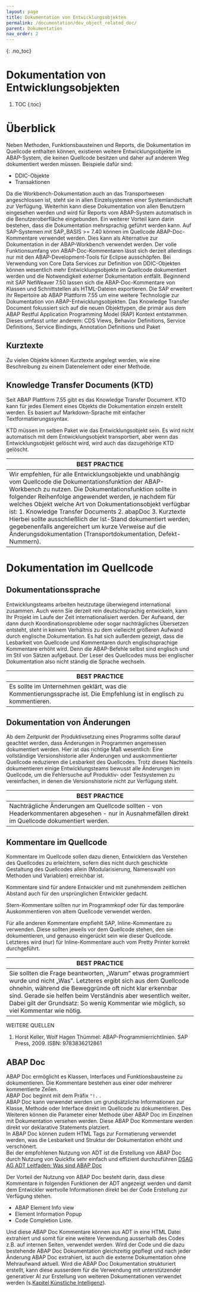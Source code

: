 ```yaml
---
layout: page
title: Dokumentation von Entwicklungsobjekten
permalink: /documentation/dev_object_related_doc/
parent: Dokumentation
nav_order: 2
---
```


{: .no_toc}
# Dokumentation von Entwicklungsobjekten

1. TOC
{:toc}

# Überblick

Neben Methoden, Funktionsbausteinen und Reports, die Dokumentation im Quellcode enthalten können, existieren weitere Entwicklungsobjekte im ABAP-System, die keinen Quellcode besitzen und daher auf anderem Weg dokumentiert werden müssen. Beispiele dafür sind:

* DDIC-Objekte
* Transaktionen

Da die Workbench-Dokumentation auch an das Transportwesen angeschlossen ist, steht sie in allen Einzelsystemen einer Systemlandschaft zur Verfügung. Weiterhin kann diese Dokumentation von allen Benutzern eingesehen werden und wird für Reports vom ABAP-System automatisch in die Benutzeroberfläche eingebunden. Ein weiterer Vorteil kann darin bestehen, dass die Dokumentation mehrsprachig geführt werden kann. Auf SAP-Systemen mit SAP_BASIS >= 7.40 können im Quellcode ABAP-Doc-Kommentare verwendet werden. Dies kann als Alternative zur Dokumentation in der ABAP-Workbench verwendet werden. Der volle Funktionsumfang von ABAP-Doc-Kommentaren lässt sich derzeit allerdings nur mit den ABAP-Development-Tools für Eclipse ausschöpfen. Bei Verwendung von Core Data Services zur Definition von DDIC-Objekten können wesentlich mehr Entwicklungsobjekte im Quellcode dokumentiert werden und die Notwendigkeit externer Dokumentation entfällt.
Beginnend mit SAP NetWeaver 7.50 lassen sich die ABAP-Doc-Kommentare von Klassen und Schnittstellen als HTML-Dateien exportieren. Die SAP erweitert ihr Repertoire ab ABAP Plattform 7.55 um eine weitere Technologie zur Dokumentation von ABAP-Entwicklungsobjekten. Das Knowledge Transfer Document fokussiert sich auf die neuen Objekttypen, die primär aus dem ABAP Restful Application Programming Model (RAP) Kontext entstammen. Dieses umfasst unter anderem: CDS Views, Behavior Definitions, Service Definitions, Service Bindings, Annotation Definitions und Paket

## Kurztexte

Zu vielen Objekte können Kurztexte angelegt werden, wie eine Beschreibung zu einem Datenelement oder einer Methode.

## Knowledge Transfer Documents (KTD)

Seit ABAP Plattform 7.55 gibt es das Knowledge Transfer Document. KTD kann für jedes Element eines Objekts die Dokumentation einzeln erstellt werden. Es basiert auf Markdown-Sprache mit einfacher Textformatierungssyntax.

KTD müssen im selben Paket wie das Entwicklungsobjekt sein. Es wird nicht automatisch mit dem Entwicklungsobjekt transportiert, aber wenn das Entwicklungsobjekt gelöscht wird, wird auch das dazugehörige KTD gelöscht.

| BEST PRACTICE |
|---------------|
|Wir empfehlen, für alle Entwicklungsobjekte und unabhängig vom Quellcode die Dokumentationsfunktion der ABAP-Workbench zu nutzen. Die Dokumentationsfunktion sollte in folgender Reihenfolge angewendet werden, je nachdem für welches Objekt welche Art von Dokumentationsobjekt verfügbar ist: 1. Knowledge Transfer Documents 2. abapDoc 3. Kurztexte Hierbei sollte ausschließlich der Ist-Stand dokumentiert werden, gegebenenfalls angereichert um kurze Verweise auf die Änderungsdokumentation (Transportdokumentation, Defekt-Nummern).|

# Dokumentation im Quellcode

## Dokumentationssprache

Entwicklungsteams arbeiten heutzutage überwiegend international zusammen. Auch wenn Sie derzeit rein deutschsprachig entwickeln, kann Ihr Projekt im Laufe der Zeit internationalisiert werden. Der Aufwand, der dann durch Koordinationsprobleme oder sogar nachträgliches Übersetzen entsteht, steht in keinem Verhältnis zu dem vielleicht größeren Aufwand durch englische Dokumentation. Es hat sich außerdem gezeigt, dass die Lesbarkeit von Quellcode und Kommentaren durch englischsprachige Kommentare erhöht wird. Denn die ABAP-Befehle selbst sind englisch und im Stil von Sätzen aufgebaut. Der Leser des Quellcodes muss bei englischer Dokumentation also nicht ständig die Sprache wechseln.

| BEST PRACTICE |
|---------------|
|Es sollte im Unternehmen geklärt, was die Kommentierungssprache ist. Die Empfehlung ist in englisch zu kommentieren.|

## Dokumentation von Änderungen

Ab dem Zeitpunkt der Produktivsetzung eines Programms sollte darauf geachtet werden, dass Änderungen in Programmen angemessen dokumentiert werden. Hier ist das richtige Maß wesentlich: Eine vollständige Versionshistorie aller Änderungen und auskommentierter Quellcode reduzieren die Lesbarkeit des Quellcodes. Trotz dieses Nachteils dokumentieren einige Entwicklungsteams bewusst alle Änderungen im Quellcode, um die Fehlersuche auf Produktiv- oder Testsystemen zu vereinfachen, in denen die Versionshistorie nicht zur Verfügung steht.

| BEST PRACTICE |
|---------------|
|Nachträgliche Änderungen am Quellcode sollten - von Headerkommentaren abgesehen - nur in Ausnahmefällen direkt im Quellcode dokumentiert werden.|

## Kommentare im Quellcode

Kommentare im Quellcode sollen dazu dienen, Entwicklern das Verstehen des Quellcodes zu erleichtern, sofern dies nicht durch geschickte Gestaltung des Quellcodes allein (Modularisierung, Namenswahl von Methoden und Variablen) erreichbar ist.

Kommentare sind für andere Entwickler und mit zunehmendem zeitlichen Abstand auch für den ursprünglichen Entwickler gedacht.

Stern-Kommentare sollten nur im Programmkopf oder für das temporäre Auskommentieren von altem Quellcode verwendet werden.

Für alle anderen Kommentare empfiehlt SAP, Inline-Kommentare zu verwenden. Diese sollten jeweils vor dem Quellcode stehen, den sie dokumentieren, und genauso eingerückt sein wie dieser Quellcode. Letzteres wird (nur) für Inline-Kommentare auch vom Pretty Printer korrekt durchgeführt.

| BEST PRACTICE |
|---------------|
|Sie sollten die Frage beantworten, „Warum” etwas programmiert wurde und nicht „Was”. Letzteres ergibt sich aus dem Quellcode ohnehin, während die Beweggründe oft nicht klar erkennbar sind. Gerade sie helfen beim Verständnis aber wesentlich weiter. Dabei gilt der Grundsatz: So wenig Kommentar wie möglich, so viel Kommentar wie nötig.|

WEITERE QUELLEN

1. Horst Keller, Wolf Hagen Thümmel: ABAP-Programmierrichtlinien. SAP Press, 2009. ISBN: 9783836212861

## ABAP Doc

ABAP Doc ermöglicht es Klassen, Interfaces und Funktionsbausteine zu dokumentieren. Die Kommentare bestehen aus einer oder mehrerer kommentierte Zeilen.  
ABAP Doc beginnt mit dem Präfix  `"!.`  .  
ABAP Doc kann verwendet werden um grundsätzliche Informationen zur Klasse, Methode oder Interface direkt im Quellcode zu dokumentieren. Des Weiteren können die Parameter einer Methode über ABAP Doc im Einzelnen mit Dokumentation versehen werden. Diese ABAP Doc Kommentare werden direkt vor deklarative Statements platziert.  
In ABAP Doc können zudem HTML Tags zur Formatierung verwendet werden, was die Lesbarkeit und Struktur der Dokumentation erhöht und verschönert.  
Bei der empfohlenen Nutzung von ADT ist die Erstellung von ABAP Doc durch Nutzung von Quickfix sehr einfach und effizient durchzuführen [DSAG AG ADT Leitfaden: Was sind ABAP Doc](https://1dsag.github.io/ADT-Leitfaden/working-with-adt/features/abap-doc/#was-sind-abap-doc)

Der Vorteil der Nutzung von ABAP Doc besteht darin, dass diese Kommentare in folgenden Funktionen der ADT angezeigt werden und damit dem Entwickler wertvolle Informationen direkt bei der Code Erstellung zur Verfügung stehen.

* ABAP Element Info view
* Element Information Popup
* Code Completion Liste.

Und diese ABAP Doc Kommentare können aus ADT in eine HTML Datei extrahiert und somit für eine weitere Verwendung ausserhalb des Codes z.B. auf internen Seiten, verwendet werden. Wird der Code und die dazu bestehende ABAP Doc Dokumentation gleichzeitig gepflegt und nach jeder Änderung ABAP Doc extrahiert, ist auch die externe Dokumentation ohne Mehraufwand aktuell.
Wird die ABAP Doc Dokumentation strukturiert erstellt, kann diese ausserdem für die Verwendung mit unterstützender generativer AI zur Erstellung von weiteren Dokumentationen verwendet werden (s.[Kapitel Künstliche Intelligenz](/ABAP-Leitfaden/artificial-intelligence/#ai-als-werkzeug-bei-dokumentationserstellung)).
